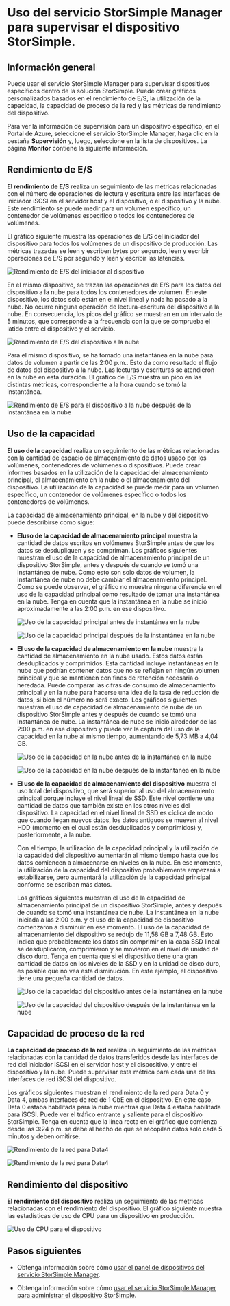 <properties 
   pageTitle="Supervisión del dispositivo StorSimple | Microsoft Azure"
   description="Se describe cómo usar el servicio StorSimple Manager para supervisar el rendimiento de E/S, la utilización de la capacidad, la capacidad de proceso de la red y rendimiento del dispositivo."
   services="storsimple"
   documentationCenter="NA"
   authors="alkohli"
   manager="carolz"
   editor="" />
<tags 
   ms.service="storsimple"
   ms.devlang="NA"
   ms.topic="article"
   ms.tgt_pltfrm="NA"
   ms.workload="TBD"
   ms.date="09/15/2015"
   ms.author="alkohli" />

# Uso del servicio StorSimple Manager para supervisar el dispositivo StorSimple. 

## Información general

Puede usar el servicio StorSimple Manager para supervisar dispositivos específicos dentro de la solución StorSimple. Puede crear gráficos personalizados basados en el rendimiento de E/S, la utilización de la capacidad, la capacidad de proceso de la red y las métricas de rendimiento del dispositivo.

Para ver la información de supervisión para un dispositivo específico, en el Portal de Azure, seleccione el servicio StorSimple Manager, haga clic en la pestaña **Supervisión** y, luego, seleccione en la lista de dispositivos. La página **Monitor** contiene la siguiente información.

## Rendimiento de E/S 

**El rendimiento de E/S** realiza un seguimiento de las métricas relacionadas con el número de operaciones de lectura y escritura entre las interfaces de iniciador iSCSI en el servidor host y el dispositivo, o el dispositivo y la nube. Este rendimiento se puede medir para un volumen específico, un contenedor de volúmenes específico o todos los contenedores de volúmenes.

El gráfico siguiente muestra las operaciones de E/S del iniciador del dispositivo para todos los volúmenes de un dispositivo de producción. Las métricas trazadas se leen y escriben bytes por segundo, leen y escribir operaciones de E/S por segundo y leen y escribir las latencias.

![Rendimiento de E/S del iniciador al dispositivo](./media/storsimple-monitor-device/StorSimple_IO_Performance_For_InitiatorTODevice_For_AllVolumesM.png)

En el mismo dispositivo, se trazan las operaciones de E/S para los datos del dispositivo a la nube para todos los contenedores de volumen. En este dispositivo, los datos solo están en el nivel lineal y nada ha pasado a la nube. No ocurre ninguna operación de lectura-escritura del dispositivo a la nube. En consecuencia, los picos del gráfico se muestran en un intervalo de 5 minutos, que corresponde a la frecuencia con la que se comprueba el latido entre el dispositivo y el servicio.

![Rendimiento de E/S del dispositivo a la nube](./media/storsimple-monitor-device/StorSimple_IO_Performance_For_DeviceTOCloud_For_AllVolumeContainersM.png)


Para el mismo dispositivo, se ha tomado una instantánea en la nube para datos de volumen a partir de las 2:00 p.m.. Esto da como resultado el flujo de datos del dispositivo a la nube. Las lecturas y escrituras se atendieron en la nube en esta duración. El gráfico de E/S muestra un pico en las distintas métricas, correspondiente a la hora cuando se tomó la instantánea.

![Rendimiento de E/S para el dispositivo a la nube después de la instantánea en la nube](./media/storsimple-monitor-device/StorSimple_IO_Performance_For_DeviceTOCloud_For_AllVolumeContainers2M.png)


## Uso de la capacidad 

**El uso de la capacidad** realiza un seguimiento de las métricas relacionadas con la cantidad de espacio de almacenamiento de datos usado por los volúmenes, contenedores de volúmenes o dispositivos. Puede crear informes basados en la utilización de la capacidad del almacenamiento principal, el almacenamiento en la nube o el almacenamiento del dispositivo. La utilización de la capacidad se puede medir para un volumen específico, un contenedor de volúmenes específico o todos los contenedores de volúmenes.

La capacidad de almacenamiento principal, en la nube y del dispositivo puede describirse como sigue:

- **Eluso de la capacidad de almacenamiento principal** muestra la cantidad de datos escritos en volúmenes StorSimple antes de que los datos se desdupliquen y se compriman. Los gráficos siguientes muestran el uso de la capacidad de almacenamiento principal de un dispositivo StorSimple, antes y después de cuando se tomó una instantánea de nube. Como esto son solo datos de volumen, la instantánea de nube no debe cambiar el almacenamiento principal. Como se puede observar, el gráfico no muestra ninguna diferencia en el uso de la capacidad principal como resultado de tomar una instantánea en la nube. Tenga en cuenta que la instantánea en la nube se inició aproximadamente a las 2:00 p.m. en ese dispositivo.

	![Uso de la capacidad principal antes de instantánea en la nube](./media/storsimple-monitor-device/StorSimple_PrimaryCapacityUtil_For_AllVolumes2M.png)
	
	![Uso de la capacidad principal después de la instantánea en la nube](./media/storsimple-monitor-device/StorSimple_PrimaryCapacityUtil_For_AllVolumes1M.png)


- **El uso de la capacidad de almacenamiento en la nube** muestra la cantidad de almacenamiento en la nube usado. Estos datos están desduplicados y comprimidos. Esta cantidad incluye instantáneas en la nube que podrían contener datos que no se reflejan en ningún volumen principal y que se mantienen con fines de retención necesaria o heredada. Puede comparar las cifras de consumo de almacenamiento principal y en la nube para hacerse una idea de la tasa de reducción de datos, si bien el número no será exacto. Los gráficos siguientes muestran el uso de capacidad de almacenamiento de nube de un dispositivo StorSimple antes y después de cuando se tomó una instantánea de nube. La instantánea de nube se inició alrededor de las 2:00 p.m. en ese dispositivo y puede ver la captura del uso de la capacidad en la nube al mismo tiempo, aumentando de 5,73 MB a 4,04 GB.

	![Uso de la capacidad en la nube antes de la instantánea en la nube](./media/storsimple-monitor-device/StorSimple_CloudCapacityUtil_For_AllVolumeContainers2M.png)

	![Uso de la capacidad en la nube después de la instantánea en la nube](./media/storsimple-monitor-device/StorSimple_CloudCapacityUtil_For_AllVolumeContainers1M.png)


- **El uso de la capacidad de almacenamiento del dispositivo** muestra el uso total del dispositivo, que será superior al uso del almacenamiento principal porque incluye el nivel lineal de SSD. Este nivel contiene una cantidad de datos que también existe en los otros niveles del dispositivo. La capacidad en el nivel lineal de SSD es cíclica de modo que cuando llegan nuevos datos, los datos antiguos se mueven al nivel HDD (momento en el cual están desduplicados y comprimidos) y, posteriormente, a la nube.

	Con el tiempo, la utilización de la capacidad principal y la utilización de la capacidad del dispositivo aumentarán al mismo tiempo hasta que los datos comiencen a almacenarse en niveles en la nube. En ese momento, la utilización de la capacidad del dispositivo probablemente empezará a estabilizarse, pero aumentará la utilización de la capacidad principal conforme se escriban más datos.

	Los gráficos siguientes muestran el uso de la capacidad de almacenamiento principal de un dispositivo StorSimple, antes y después de cuando se tomó una instantánea de nube. La instantánea en la nube iniciada a las 2:00 p.m. y el uso de la capacidad de dispositivo comenzaron a disminuir en ese momento. El uso de la capacidad de almacenamiento del dispositivo se redujo de 11,58 GB a 7,48 GB. Esto indica que probablemente los datos sin comprimir en la capa SSD lineal se desduplicaron, comprimieron y se movieron en el nivel de unidad de disco duro. Tenga en cuenta que si el dispositivo tiene una gran cantidad de datos en los niveles de la SSD y en la unidad de disco duro, es posible que no vea esta disminución. En este ejemplo, el dispositivo tiene una pequeña cantidad de datos.

	![Uso de la capacidad del dispositivo antes de la instantánea en la nube](./media/storsimple-monitor-device/StorSimple_DeviceCapacityUtil2M.png)

	![Uso de la capacidad del dispositivo después de la instantánea en la nube](./media/storsimple-monitor-device/StorSimple_DeviceCapacityUtil1M.png)


## Capacidad de proceso de la red

**La capacidad de proceso de la red** realiza un seguimiento de las métricas relacionadas con la cantidad de datos transferidos desde las interfaces de red del iniciador iSCSI en el servidor host y el dispositivo, y entre el dispositivo y la nube. Puede supervisar esta métrica para cada una de las interfaces de red iSCSI del dispositivo.

Los gráficos siguientes muestran el rendimiento de la red para Data 0 y Data 4, ambas interfaces de red de 1 GbE en el dispositivo. En este caso, Data 0 estaba habilitada para la nube mientras que Data 4 estaba habilitada para iSCSI. Puede ver el tráfico entrante y saliente para el dispositivo StorSimple. Tenga en cuenta que la línea recta en el gráfico que comienza desde las 3:24 p.m. se debe al hecho de que se recopilan datos solo cada 5 minutos y deben omitirse.

![Rendimiento de la red para Data4](./media/storsimple-monitor-device/StorSimple_NetworkThroughput_Data0M.png)

![Rendimiento de la red para Data4](./media/storsimple-monitor-device/StorSimple_NetworkThroughput_Data4M.png)


## Rendimiento del dispositivo 

**El rendimiento del dispositivo** realiza un seguimiento de las métricas relacionadas con el rendimiento del dispositivo. El gráfico siguiente muestra las estadísticas de uso de CPU para un dispositivo en producción.

![Uso de CPU para el dispositivo](./media/storsimple-monitor-device/StorSimple_DeviceMonitor_DevicePerformance1M.png)

## Pasos siguientes

- Obtenga información sobre cómo [usar el panel de dispositivos del servicio StorSimple Manager](storsimple-device-dashboard.md).

- Obtenga información sobre cómo [usar el servicio StorSimple Manager para administrar el dispositivo StorSimple](storsimple-manager-service-administration.md).

<!---HONumber=Sept15_HO3-->